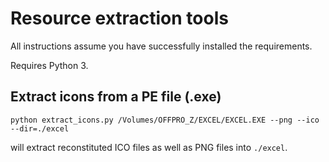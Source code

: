 Resource extraction tools
=========================

All instructions assume you have successfully installed the requirements.

Requires Python 3.

Extract icons from a PE file (.exe)
-----------------------------------

```
python extract_icons.py /Volumes/OFFPRO_Z/EXCEL/EXCEL.EXE --png --ico --dir=./excel
```

will extract reconstituted ICO files as well as PNG files into `./excel`.